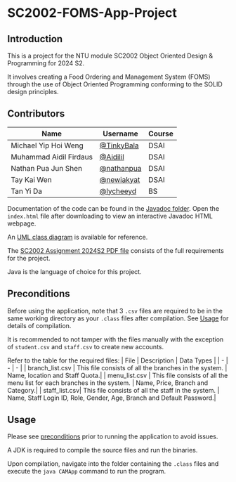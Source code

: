 # SC2002-FOMS-App-Project

## Introduction
This is a project for the NTU module SC2002 Object Oriented Design & Programming for 2024 S2. 

It involves creating a Food Ordering and Management System (FOMS) through the use of Object Oriented Programming conforming to the SOLID design principles.

## Contributors
| Name                   | Username                                     | Course  |
|------------------------|----------------------------------------------|---------|
| Michael Yip Hoi Weng   | [@TinkyBala](https://github.com/Tinkybala)  | DSAI    |
| Muhammad Aidil Firdaus | [@Aidilil](https://github.com/Aidilil)       | DSAI    |
| Nathan Pua Jun Shen    | [@nathanpua](https://github.com/nathanpua)   | DSAI    |
| Tay Kai Wen            | [@newiakyat](https://github.com/newiakyat)   | DSAI    |
| Tan Yi Da              | [@lycheeyd](https://github.com/lycheeyd)     | BS      |


Documentation of the code can be found in the [Javadoc folder]().
Open the `index.html` file after downloading to view an interactive Javadoc HTML webpage.

An [UML class diagram]([https://github.com/weihonglwh/SC2002-CAM-App-Project/blob/main/class-diagram-final.jpg](https://github.com/lycheeyd/SC2002-Object-Orientated-Programming-Project/blob/main/UML.svg)) is available for reference.
 
The [SC2002 Assignment 2024S2 PDF file]() consists of the full requirements for the project.

Java is the language of choice for this project.

## Preconditions
Before using the application, note that 3 `.csv` files are required to be in the same working directory as your `.class` files after compilation. See [Usage](#Usage) for details of compilation.

It is recommended to not tamper with the files manually with the exception of `student.csv` and `staff.csv` to create new accounts.

Refer to the table for the required files:
| File | Description | Data Types |
| - | - | - |
| branch_list.csv | This file consists of all the branches in the system. | Name, location and Staff Quota.|
| menu_list.csv | This file consists of all the menu list for each branches in the system.  | Name, Price, Branch and Category.|
| staff_list.csv| This file consists of all the staff in the system. | Name, Staff Login ID, Role, Gender, Age, Branch and Default Password.|



## Usage
Please see [preconditions](#Preconditions) prior to running the application to avoid issues.

A JDK is required to compile the source files and run the binaries.

Upon compilation, navigate into the folder containing the `.class` files and execute the `java CAMApp` command to run the program.
